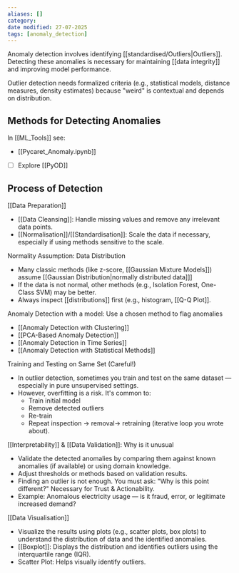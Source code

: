 ```yaml
---
aliases: []
category:
date modified: 27-07-2025
tags: [anomaly_detection]
---
```


Anomaly detection involves identifying [[standardised/Outliers|Outliers]]. Detecting these anomalies is necessary for maintaining [[data integrity]] and improving model performance.

Outlier detection needs formalized criteria (e.g., statistical models, distance measures, density estimates) because "weird" is contextual and depends on distribution.
## Methods for Detecting Anomalies

In [[ML_Tools]] see: 
- [[Pycaret_Anomaly.ipynb]]
- [ ] Explore [[PyOD]]
## Process of Detection

[[Data Preparation]]
   - [[Data Cleansing]]: Handle missing values and remove any irrelevant data points.
   - [[Normalisation]]/[[Standardisation]]: Scale the data if necessary, especially if using methods sensitive to the scale.

Normality Assumption: Data Distribution
- Many classic methods (like z-score, [[Gaussian Mixture Models]]) assume [[Gaussian Distribution|normally distributed data]]]
- If the data is not normal, other methods (e.g., Isolation Forest, One-Class SVM) may be better.
- Always inspect [[distributions]] first (e.g., histogram, [[Q-Q Plot]].

Anomaly Detection with a model: Use a chosen method to flag anomalies
- [[Anomaly Detection with Clustering]]
- [[PCA-Based Anomaly Detection]]
- [[Anomaly Detection in Time Series]]
- [[Anomaly Detection with Statistical Methods]]

Training and Testing on Same Set (Careful!)
- In outlier detection, sometimes you train and test on the same dataset — especially in pure unsupervised settings.
- However, overfitting is a risk. It's common to:
  - Train initial model
  - Remove detected outliers
  - Re-train
  - Repeat inspection -> removal-> retraining (iterative loop you wrote about).

[[Interpretability]] & [[Data Validation]]: Why is it unusual
   - Validate the detected anomalies by comparing them against known anomalies (if available) or using domain knowledge.
   - Adjust thresholds or methods based on validation results.
   - Finding an outlier is not enough. You must ask: "Why is this point different?" Necessary for Trust & Actionability.
  - Example: Anomalous electricity usage — is it fraud, error, or legitimate increased demand?

[[Data Visualisation]]
- Visualize the results using plots (e.g., scatter plots, box plots) to understand the distribution of data and the identified anomalies.
- [[Boxplot]]: Displays the distribution and identifies outliers using the interquartile range (IQR).
- Scatter Plot: Helps visually identify outliers.